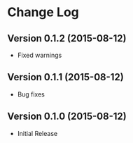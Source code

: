 # Change Log

## Version 0.1.2 (2015-08-12)
* Fixed warnings

## Version 0.1.1 (2015-08-12)
* Bug fixes

## Version 0.1.0 (2015-08-12)
* Initial Release